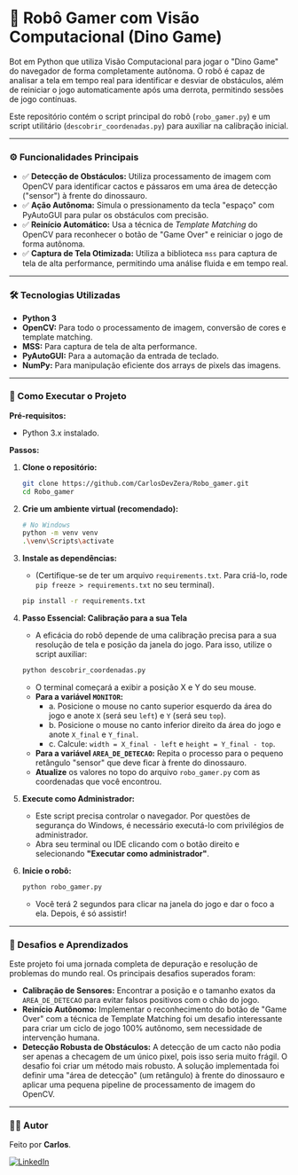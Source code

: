 # 🤖 Robô Gamer com Visão Computacional (Dino Game)

Bot em Python que utiliza Visão Computacional para jogar o "Dino Game" do navegador de forma completamente autônoma. O robô é capaz de analisar a tela em tempo real para identificar e desviar de obstáculos, além de reiniciar o jogo automaticamente após uma derrota, permitindo sessões de jogo contínuas.

Este repositório contém o script principal do robô (`robo_gamer.py`) e um script utilitário (`descobrir_coordenadas.py`) para auxiliar na calibração inicial.

---

### ⚙️ Funcionalidades Principais

* ✅ **Detecção de Obstáculos:** Utiliza processamento de imagem com OpenCV para identificar cactos e pássaros em uma área de detecção ("sensor") à frente do dinossauro.
* ✅ **Ação Autônoma:** Simula o pressionamento da tecla "espaço" com PyAutoGUI para pular os obstáculos com precisão.
* ✅ **Reinício Automático:** Usa a técnica de *Template Matching* do OpenCV para reconhecer o botão de "Game Over" e reiniciar o jogo de forma autônoma.
* ✅ **Captura de Tela Otimizada:** Utiliza a biblioteca `mss` para captura de tela de alta performance, permitindo uma análise fluida e em tempo real.

---

### 🛠️ Tecnologias Utilizadas

* **Python 3**
* **OpenCV:** Para todo o processamento de imagem, conversão de cores e template matching.
* **MSS:** Para captura de tela de alta performance.
* **PyAutoGUI:** Para a automação da entrada de teclado.
* **NumPy:** Para manipulação eficiente dos arrays de pixels das imagens.

---

### 🚀 Como Executar o Projeto

**Pré-requisitos:**
* Python 3.x instalado.

**Passos:**

1.  **Clone o repositório:**
    ```bash
    git clone https://github.com/CarlosDevZera/Robo_gamer.git
    cd Robo_gamer
    ```
2.  **Crie um ambiente virtual (recomendado):**
    ```bash
    # No Windows
    python -m venv venv
    .\venv\Scripts\activate
    ```
3.  **Instale as dependências:**
    * (Certifique-se de ter um arquivo `requirements.txt`. Para criá-lo, rode `pip freeze > requirements.txt` no seu terminal).
    ```bash
    pip install -r requirements.txt
    ```
4.  **Passo Essencial: Calibração para a sua Tela**
    * A eficácia do robô depende de uma calibração precisa para a sua resolução de tela e posição da janela do jogo. Para isso, utilize o script auxiliar:
    ```bash
    python descobrir_coordenadas.py
    ```
    * O terminal começará a exibir a posição X e Y do seu mouse.
    * **Para a variável `MONITOR`:**
        * a. Posicione o mouse no canto superior esquerdo da área do jogo e anote `X` (será seu `left`) e `Y` (será seu `top`).
        * b. Posicione o mouse no canto inferior direito da área do jogo e anote `X_final` e `Y_final`.
        * c. Calcule: `width = X_final - left` e `height = Y_final - top`.
    * **Para a variável `AREA_DE_DETECAO`:** Repita o processo para o pequeno retângulo "sensor" que deve ficar à frente do dinossauro.
    * **Atualize** os valores no topo do arquivo `robo_gamer.py` com as coordenadas que você encontrou.

5.  **Execute como Administrador:**
    * Este script precisa controlar o navegador. Por questões de segurança do Windows, é necessário executá-lo com privilégios de administrador.
    * Abra seu terminal ou IDE clicando com o botão direito e selecionando **"Executar como administrador"**.

6.  **Inicie o robô:**
    ```bash
    python robo_gamer.py
    ```
    * Você terá 2 segundos para clicar na janela do jogo e dar o foco a ela. Depois, é só assistir!

---

### 🧠 Desafios e Aprendizados

Este projeto foi uma jornada completa de depuração e resolução de problemas do mundo real. Os principais desafios superados foram:

* **Calibração de Sensores:** Encontrar a posição e o tamanho exatos da `AREA_DE_DETECAO` para evitar falsos positivos com o chão do jogo.
* **Reinício Autônomo:** Implementar o reconhecimento do botão de "Game Over" com a técnica de Template Matching foi um desafio interessante para criar um ciclo de jogo 100% autônomo, sem necessidade de intervenção humana.
* **Detecção Robusta de Obstáculos:** A detecção de um cacto não podia ser apenas a checagem de um único pixel, pois isso seria muito frágil. O desafio foi criar um método mais robusto. A solução implementada foi definir uma "área de detecção" (um retângulo) à frente do dinossauro e aplicar uma pequena pipeline de processamento de imagem do OpenCV.

---

### 👨‍💻 Autor

Feito por **Carlos**.

[![LinkedIn](https://img.shields.io/badge/linkedin-%230077B5.svg?style=for-the-badge&logo=linkedin&logoColor=white)](https://www.linkedin.com/in/eucarlosalberto/)

